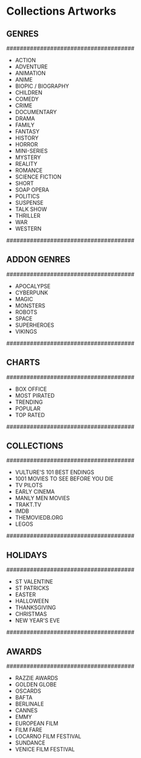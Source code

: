 # Collections Artworks

## GENRES

######################################

- ACTION
- ADVENTURE
- ANIMATION
- ANIME
- BIOPIC / BIOGRAPHY
- CHILDREN
- COMEDY
- CRIME
- DOCUMENTARY
- DRAMA
- FAMILY
- FANTASY
- HISTORY
- HORROR
- MINI-SERIES
- MYSTERY
- REALITY
- ROMANCE
- SCIENCE FICTION
- SHORT
- SOAP OPERA
- POLITICS
- SUSPENSE
- TALK SHOW
- THRILLER
- WAR
- WESTERN

######################################

## ADDON GENRES

######################################

- APOCALYPSE
- CYBERPUNK
- MAGIC
- MONSTERS
- ROBOTS
- SPACE
- SUPERHEROES
- VIKINGS

######################################

## CHARTS

######################################

- BOX OFFICE
- MOST PIRATED
- TRENDING
- POPULAR
- TOP RATED

######################################

## COLLECTIONS

######################################

- VULTURE'S 101 BEST ENDINGS
- 1001 MOVIES TO SEE BEFORE YOU DIE
- TV PILOTS
- EARLY CINEMA
- MANLY MEN MOVIES
- TRAKT.TV
- IMDB
- THEMOVIEDB.ORG
- LEGOS

######################################

## HOLIDAYS

######################################

- ST VALENTINE
- ST PATRICKS
- EASTER
- HALLOWEEN
- THANKSGIVING
- CHRISTMAS
- NEW YEAR'S EVE

######################################

## AWARDS

######################################

- RAZZIE AWARDS
- GOLDEN GLOBE
- OSCARDS
- BAFTA
- BERLINALE
- CANNES
- EMMY
- EUROPEAN FILM
- FILM FARE
- LOCARNO FILM FESTIVAL
- SUNDANCE
- VENICE FILM FESTIVAL
